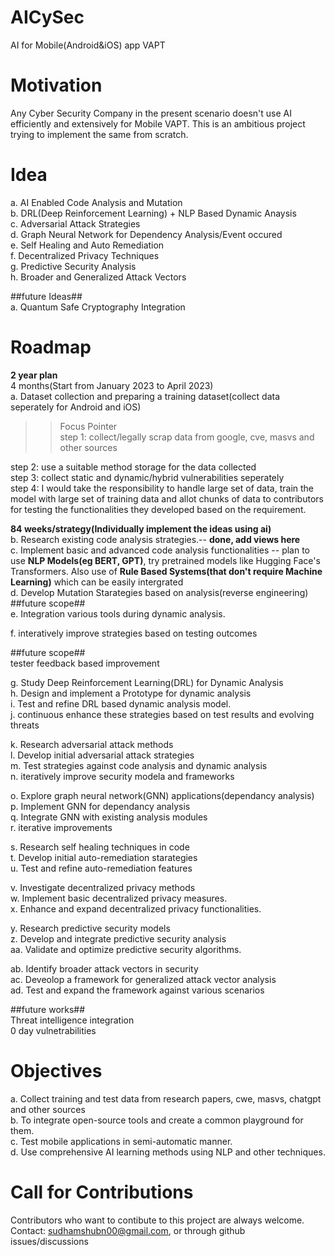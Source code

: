 # AICySec
AI for Mobile(Android&iOS) app VAPT

# Motivation
Any Cyber Security Company in the present scenario doesn't use AI efficiently and extensively for Mobile VAPT.
This is an ambitious project trying to implement the same from scratch.

# Idea
a. AI Enabled Code Analysis and Mutation<br>
b. DRL(Deep Reinforcement Learning) + NLP Based Dynamic Anaysis<br>
c. Adversarial Attack Strategies<br>
d. Graph Neural Network for Dependency Analysis/Event occured<br>
e. Self Healing and Auto Remediation<br>
f. Decentralized Privacy Techniques<br>
g. Predictive Security Analysis<br>
h. Broader and Generalized Attack Vectors<br>

##future Ideas##<br>
a. Quantum Safe Cryptography Integration<br>

# Roadmap
<b>2 year plan</b><br>
4 months(Start from January 2023 to April 2023)<br>
a. Dataset collection and preparing a training dataset(collect data seperately for Android and iOS)<br>
>>Focus Pointer<br>
step 1: collect/legally scrap data from google, cve, masvs and other sources<br>

step 2: use a suitable method storage for the data collected<br>
step 3: collect static and dynamic/hybrid vulnerabilities seperately<br>
step 4: I would take the responsibility to handle large set of data, train the model with large set of training data and allot chunks of data to contributors for testing the functionalities they developed based on the requirement.<br>

<b>84 weeks/strategy(Individually implement the ideas using ai)</b><br>
b. Research existing code analysis strategies.-- <b>done</b><b>, add views here</b><br>
c. Implement basic and advanced code analysis functionalities -- plan to use <b>NLP Models(eg BERT, GPT)</b>, try pretrained models like Hugging Face's Transformers. Also use of <b>Rule Based Systems(that don't require Machine Learning)</b> which can be easily intergrated<br>
d. Develop Mutation Starategies based on analysis(reverse engineering)<br>
##future scope##<br>
e. Integration various tools during dynamic analysis.<br>

f. interatively improve strategies based on testing outcomes<br>

##future scope##<br>
tester feedback based improvement<br>

g. Study Deep Reinforcement Learning(DRL) for Dynamic Analysis<br>
h. Design and implement a Prototype for dynamic analysis<br>
i. Test and refine DRL based dynamic analysis model.<br>
j. continuous enhance these strategies based on test results and evolving threats<br>

k. Research adversarial attack methods<br>
l. Develop initial adversarial attack strategies<br>
m. Test strategies against code analysis and dynamic analysis<br>
n. iteratively improve security modela and frameworks<br>

o. Explore graph neural network(GNN) applications(dependancy analysis)<br>
p. Implement GNN for dependancy analysis<br>
q. Integrate GNN with existing analysis modules<br>
r. iterative improvements<br>

s. Research self healing techniques in code<br>
t. Develop initial auto-remediation starategies<br>
u. Test and refine auto-remediation features<br>

v. Investigate decentralized privacy methods<br>
w. Implement basic decentralized privacy measures.<br>
x. Enhance and expand decentralized privacy functionalities.<br>

y. Research predictive security models<br>
z. Develop and integrate predictive security analysis<br>
aa. Validate and optimize predictive security algorithms.<br>

ab. Identify broader attack vectors in security<br>
ac. Deveolop a framework for generalized attack vector analysis<br>
ad. Test and expand the framework against various scenarios<br>

##future works##<br>
Threat intelligence integration<br>
0 day vulnetrabilities<br>

# Objectives
a. Collect training and test data from research papers, cwe, masvs, chatgpt and other sources<br>
b. To integrate open-source tools and create a common playground for them.<br>
c. Test mobile applications in semi-automatic manner.<br>
d. Use comprehensive AI learning methods using NLP and other techniques.<br>

# Call for Contributions
Contributors who want to contibute to this project are always welcome.<br>
Contact: sudhamshubn00@gmail.com, or through github issues/discussions<br>



